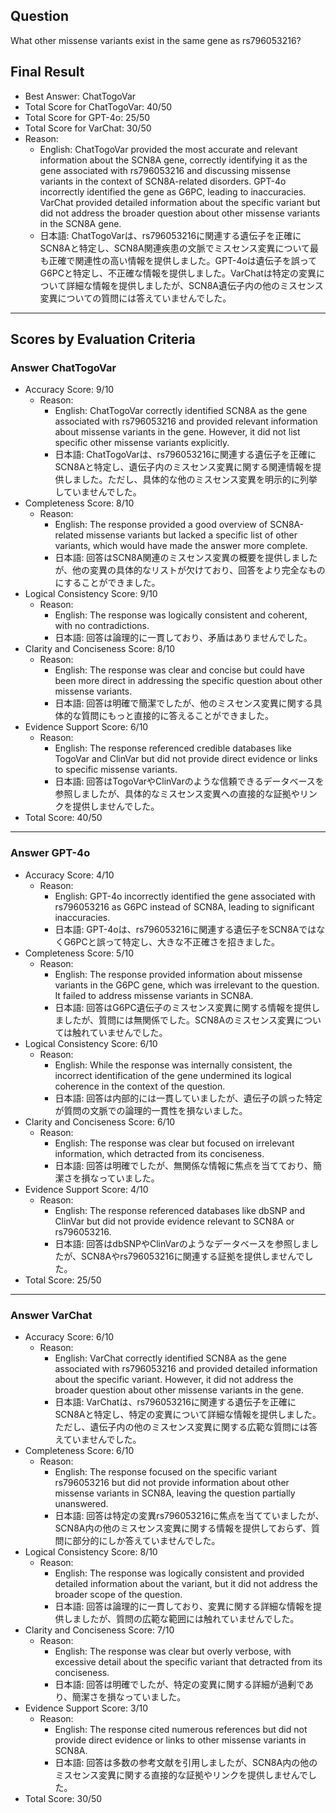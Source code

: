 ## Question

What other missense variants exist in the same gene as rs796053216?

## Final Result

- Best Answer: ChatTogoVar
- Total Score for ChatTogoVar: 40/50
- Total Score for GPT-4o: 25/50
- Total Score for VarChat: 30/50
- Reason:
  - English: ChatTogoVar provided the most accurate and relevant information about the SCN8A gene, correctly identifying it as the gene associated with rs796053216 and discussing missense variants in the context of SCN8A-related disorders. GPT-4o incorrectly identified the gene as G6PC, leading to inaccuracies. VarChat provided detailed information about the specific variant but did not address the broader question about other missense variants in the SCN8A gene.
  - 日本語: ChatTogoVarは、rs796053216に関連する遺伝子を正確にSCN8Aと特定し、SCN8A関連疾患の文脈でミスセンス変異について最も正確で関連性の高い情報を提供しました。GPT-4oは遺伝子を誤ってG6PCと特定し、不正確な情報を提供しました。VarChatは特定の変異について詳細な情報を提供しましたが、SCN8A遺伝子内の他のミスセンス変異についての質問には答えていませんでした。

---

## Scores by Evaluation Criteria

### Answer ChatTogoVar
- Accuracy Score: 9/10
  - Reason: 
    - English: ChatTogoVar correctly identified SCN8A as the gene associated with rs796053216 and provided relevant information about missense variants in the gene. However, it did not list specific other missense variants explicitly.
    - 日本語: ChatTogoVarは、rs796053216に関連する遺伝子を正確にSCN8Aと特定し、遺伝子内のミスセンス変異に関する関連情報を提供しました。ただし、具体的な他のミスセンス変異を明示的に列挙していませんでした。
- Completeness Score: 8/10
  - Reason: 
    - English: The response provided a good overview of SCN8A-related missense variants but lacked a specific list of other variants, which would have made the answer more complete.
    - 日本語: 回答はSCN8A関連のミスセンス変異の概要を提供しましたが、他の変異の具体的なリストが欠けており、回答をより完全なものにすることができました。
- Logical Consistency Score: 9/10
  - Reason: 
    - English: The response was logically consistent and coherent, with no contradictions.
    - 日本語: 回答は論理的に一貫しており、矛盾はありませんでした。
- Clarity and Conciseness Score: 8/10
  - Reason: 
    - English: The response was clear and concise but could have been more direct in addressing the specific question about other missense variants.
    - 日本語: 回答は明確で簡潔でしたが、他のミスセンス変異に関する具体的な質問にもっと直接的に答えることができました。
- Evidence Support Score: 6/10
  - Reason: 
    - English: The response referenced credible databases like TogoVar and ClinVar but did not provide direct evidence or links to specific missense variants.
    - 日本語: 回答はTogoVarやClinVarのような信頼できるデータベースを参照しましたが、具体的なミスセンス変異への直接的な証拠やリンクを提供しませんでした。
- Total Score: 40/50

---

### Answer GPT-4o
- Accuracy Score: 4/10
  - Reason: 
    - English: GPT-4o incorrectly identified the gene associated with rs796053216 as G6PC instead of SCN8A, leading to significant inaccuracies.
    - 日本語: GPT-4oは、rs796053216に関連する遺伝子をSCN8AではなくG6PCと誤って特定し、大きな不正確さを招きました。
- Completeness Score: 5/10
  - Reason: 
    - English: The response provided information about missense variants in the G6PC gene, which was irrelevant to the question. It failed to address missense variants in SCN8A.
    - 日本語: 回答はG6PC遺伝子のミスセンス変異に関する情報を提供しましたが、質問には無関係でした。SCN8Aのミスセンス変異については触れていませんでした。
- Logical Consistency Score: 6/10
  - Reason: 
    - English: While the response was internally consistent, the incorrect identification of the gene undermined its logical coherence in the context of the question.
    - 日本語: 回答は内部的には一貫していましたが、遺伝子の誤った特定が質問の文脈での論理的一貫性を損ないました。
- Clarity and Conciseness Score: 6/10
  - Reason: 
    - English: The response was clear but focused on irrelevant information, which detracted from its conciseness.
    - 日本語: 回答は明確でしたが、無関係な情報に焦点を当てており、簡潔さを損なっていました。
- Evidence Support Score: 4/10
  - Reason: 
    - English: The response referenced databases like dbSNP and ClinVar but did not provide evidence relevant to SCN8A or rs796053216.
    - 日本語: 回答はdbSNPやClinVarのようなデータベースを参照しましたが、SCN8Aやrs796053216に関連する証拠を提供しませんでした。
- Total Score: 25/50

---

### Answer VarChat
- Accuracy Score: 6/10
  - Reason: 
    - English: VarChat correctly identified SCN8A as the gene associated with rs796053216 and provided detailed information about the specific variant. However, it did not address the broader question about other missense variants in the gene.
    - 日本語: VarChatは、rs796053216に関連する遺伝子を正確にSCN8Aと特定し、特定の変異について詳細な情報を提供しました。ただし、遺伝子内の他のミスセンス変異に関する広範な質問には答えていませんでした。
- Completeness Score: 6/10
  - Reason: 
    - English: The response focused on the specific variant rs796053216 but did not provide information about other missense variants in SCN8A, leaving the question partially unanswered.
    - 日本語: 回答は特定の変異rs796053216に焦点を当てていましたが、SCN8A内の他のミスセンス変異に関する情報を提供しておらず、質問に部分的にしか答えていませんでした。
- Logical Consistency Score: 8/10
  - Reason: 
    - English: The response was logically consistent and provided detailed information about the variant, but it did not address the broader scope of the question.
    - 日本語: 回答は論理的に一貫しており、変異に関する詳細な情報を提供しましたが、質問の広範な範囲には触れていませんでした。
- Clarity and Conciseness Score: 7/10
  - Reason: 
    - English: The response was clear but overly verbose, with excessive detail about the specific variant that detracted from its conciseness.
    - 日本語: 回答は明確でしたが、特定の変異に関する詳細が過剰であり、簡潔さを損なっていました。
- Evidence Support Score: 3/10
  - Reason: 
    - English: The response cited numerous references but did not provide direct evidence or links to other missense variants in SCN8A.
    - 日本語: 回答は多数の参考文献を引用しましたが、SCN8A内の他のミスセンス変異に関する直接的な証拠やリンクを提供しませんでした。
- Total Score: 30/50